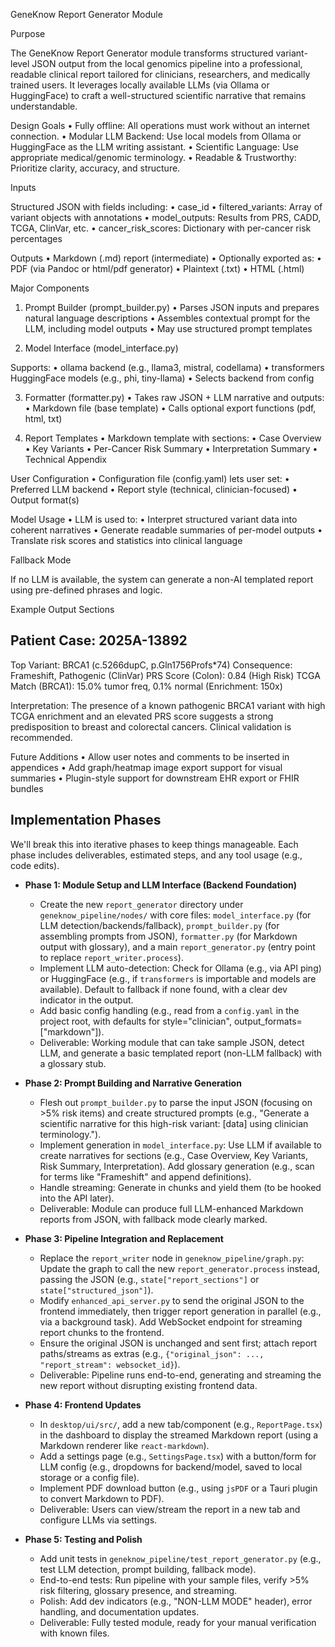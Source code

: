 GeneKnow Report Generator Module

Purpose

The GeneKnow Report Generator module transforms structured variant-level JSON output from the local genomics pipeline into a professional, readable clinical report tailored for clinicians, researchers, and medically trained users. It leverages locally available LLMs (via Ollama or HuggingFace) to craft a well-structured scientific narrative that remains understandable.

Design Goals
	•	Fully offline: All operations must work without an internet connection.
	•	Modular LLM Backend: Use local models from Ollama or HuggingFace as the LLM writing assistant.
	•	Scientific Language: Use appropriate medical/genomic terminology.
	•	Readable & Trustworthy: Prioritize clarity, accuracy, and structure.

Inputs

Structured JSON with fields including:
	•	case_id
	•	filtered_variants: Array of variant objects with annotations
	•	model_outputs: Results from PRS, CADD, TCGA, ClinVar, etc.
	•	cancer_risk_scores: Dictionary with per-cancer risk percentages

Outputs
	•	Markdown (.md) report (intermediate)
	•	Optionally exported as:
	•	PDF (via Pandoc or html/pdf generator)
	•	Plaintext (.txt)
	•	HTML (.html)

Major Components

1. Prompt Builder (prompt_builder.py)
	•	Parses JSON inputs and prepares natural language descriptions
	•	Assembles contextual prompt for the LLM, including model outputs
	•	May use structured prompt templates

2. Model Interface (model_interface.py)

Supports:
	•	ollama backend (e.g., llama3, mistral, codellama)
	•	transformers HuggingFace models (e.g., phi, tiny-llama)
	•	Selects backend from config

3. Formatter (formatter.py)
	•	Takes raw JSON + LLM narrative and outputs:
	•	Markdown file (base template)
	•	Calls optional export functions (pdf, html, txt)

4. Report Templates
	•	Markdown template with sections:
	•	Case Overview
	•	Key Variants
	•	Per-Cancer Risk Summary
	•	Interpretation Summary
	•	Technical Appendix

User Configuration
	•	Configuration file (config.yaml) lets user set:
	•	Preferred LLM backend
	•	Report style (technical, clinician-focused)
	•	Output format(s)

Model Usage
	•	LLM is used to:
	•	Interpret structured variant data into coherent narratives
	•	Generate readable summaries of per-model outputs
	•	Translate risk scores and statistics into clinical language

Fallback Mode

If no LLM is available, the system can generate a non-AI templated report using pre-defined phrases and logic.

Example Output Sections

Patient Case: 2025A-13892
--------------------------------------
Top Variant: BRCA1 (c.5266dupC, p.Gln1756Profs*74)
Consequence: Frameshift, Pathogenic (ClinVar)
PRS Score (Colon): 0.84 (High Risk)
TCGA Match (BRCA1): 15.0% tumor freq, 0.1% normal (Enrichment: 150x)

Interpretation:
The presence of a known pathogenic BRCA1 variant with high TCGA enrichment and an elevated PRS score suggests a strong predisposition to breast and colorectal cancers. Clinical validation is recommended.

Future Additions
	•	Allow user notes and comments to be inserted in appendices
	•	Add graph/heatmap image export support for visual summaries
	•	Plugin-style support for downstream EHR export or FHIR bundles

## Implementation Phases

We'll break this into iterative phases to keep things manageable. Each phase includes deliverables, estimated steps, and any tool usage (e.g., code edits).

- **Phase 1: Module Setup and LLM Interface (Backend Foundation)**
  - Create the new `report_generator` directory under `geneknow_pipeline/nodes/` with core files: `model_interface.py` (for LLM detection/backends/fallback), `prompt_builder.py` (for assembling prompts from JSON), `formatter.py` (for Markdown output with glossary), and a main `report_generator.py` (entry point to replace `report_writer.process`).
  - Implement LLM auto-detection: Check for Ollama (e.g., via API ping) or HuggingFace (e.g., if `transformers` is importable and models are available). Default to fallback if none found, with a clear dev indicator in the output.
  - Add basic config handling (e.g., read from a `config.yaml` in the project root, with defaults for style="clinician", output_formats=["markdown"]).
  - Deliverable: Working module that can take sample JSON, detect LLM, and generate a basic templated report (non-LLM fallback) with a glossary stub.

- **Phase 2: Prompt Building and Narrative Generation**
  - Flesh out `prompt_builder.py` to parse the input JSON (focusing on >5% risk items) and create structured prompts (e.g., "Generate a scientific narrative for this high-risk variant: [data] using clinician terminology.").
  - Implement generation in `model_interface.py`: Use LLM if available to create narratives for sections (e.g., Case Overview, Key Variants, Risk Summary, Interpretation). Add glossary generation (e.g., scan for terms like "Frameshift" and append definitions).
  - Handle streaming: Generate in chunks and yield them (to be hooked into the API later).
  - Deliverable: Module can produce full LLM-enhanced Markdown reports from JSON, with fallback mode clearly marked.

- **Phase 3: Pipeline Integration and Replacement**
  - Replace the `report_writer` node in `geneknow_pipeline/graph.py`: Update the graph to call the new `report_generator.process` instead, passing the JSON (e.g., `state["report_sections"]` or `state["structured_json"]`).
  - Modify `enhanced_api_server.py` to send the original JSON to the frontend immediately, then trigger report generation in parallel (e.g., via a background task). Add WebSocket endpoint for streaming report chunks to the frontend.
  - Ensure the original JSON is unchanged and sent first; attach report paths/streams as extras (e.g., `{"original_json": ..., "report_stream": websocket_id}`).
  - Deliverable: Pipeline runs end-to-end, generating and streaming the new report without disrupting existing frontend data.

- **Phase 4: Frontend Updates**
  - In `desktop/ui/src/`, add a new tab/component (e.g., `ReportPage.tsx`) in the dashboard to display the streamed Markdown report (using a Markdown renderer like `react-markdown`).
  - Add a settings page (e.g., `SettingsPage.tsx`) with a button/form for LLM config (e.g., dropdowns for backend/model, saved to local storage or a config file).
  - Implement PDF download button (e.g., using `jsPDF` or a Tauri plugin to convert Markdown to PDF).
  - Deliverable: Users can view/stream the report in a new tab and configure LLMs via settings.

- **Phase 5: Testing and Polish**
  - Add unit tests in `geneknow_pipeline/test_report_generator.py` (e.g., test LLM detection, prompt building, fallback mode).
  - End-to-end tests: Run pipeline with your sample files, verify >5% risk filtering, glossary presence, and streaming.
  - Polish: Add dev indicators (e.g., "NON-LLM MODE" header), error handling, and documentation updates.
  - Deliverable: Fully tested module, ready for your manual verification with known files.